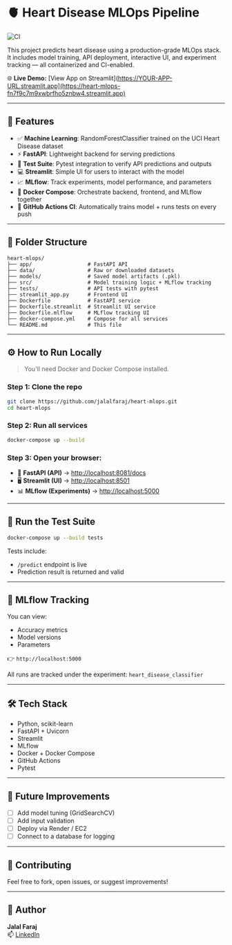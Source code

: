 # 🫀 Heart Disease MLOps Pipeline

![CI](https://github.com/jalalfaraj/heart-mlops/actions/workflows/mlops-ci.yml/badge.svg)

This project predicts heart disease using a production-grade MLOps stack. It includes model training, API deployment, interactive UI, and experiment tracking — all containerized and CI-enabled.

🌐 **Live Demo:** [View App on Streamlit](https://YOUR-APP-URL.streamlit.app](https://heart-mlops-fn7f9c7m9xwbrfho5znbw4.streamlit.app)

---

## 🚀 Features

- ✅ **Machine Learning**: RandomForestClassifier trained on the UCI Heart Disease dataset
- ⚡ **FastAPI**: Lightweight backend for serving predictions
- 🧪 **Test Suite**: Pytest integration to verify API predictions and outputs
- 💻 **Streamlit**: Simple UI for users to interact with the model
- 📈 **MLflow**: Track experiments, model performance, and parameters
- 🐳 **Docker Compose**: Orchestrate backend, frontend, and MLflow together
- 🔁 **GitHub Actions CI**: Automatically trains model + runs tests on every push

---

## 📁 Folder Structure

```
heart-mlops/
├── app/                  # FastAPI API
├── data/                 # Raw or downloaded datasets
├── models/               # Saved model artifacts (.pkl)
├── src/                  # Model training logic + MLflow tracking
├── tests/                # API tests with pytest
├── streamlit_app.py      # Frontend UI
├── Dockerfile            # FastAPI service
├── Dockerfile.streamlit  # Streamlit UI service
├── Dockerfile.mlflow     # MLflow tracking UI
├── docker-compose.yml    # Compose for all services
└── README.md             # This file
```

---

## ⚙️ How to Run Locally

> You'll need Docker and Docker Compose installed.

### Step 1: Clone the repo

```bash
git clone https://github.com/jalalfaraj/heart-mlops.git
cd heart-mlops
```

### Step 2: Run all services

```bash
docker-compose up --build
```

### Step 3: Open your browser:

- 🔌 **FastAPI (API)** → [http://localhost:8081/docs](http://localhost:8081/docs)
- 🖥 **Streamlit (UI)** → [http://localhost:8501](http://localhost:8501)
- 📊 **MLflow (Experiments)** → [http://localhost:5000](http://localhost:5000)

---

## 🧪 Run the Test Suite

```bash
docker-compose up --build tests
```

Tests include:
- `/predict` endpoint is live
- Prediction result is returned and valid

---

## 🔬 MLflow Tracking

You can view:
- Accuracy metrics
- Model versions
- Parameters

👉 `http://localhost:5000`

All runs are tracked under the experiment: `heart_disease_classifier`

---

## 🛠 Tech Stack

- Python, scikit-learn
- FastAPI + Uvicorn
- Streamlit
- MLflow
- Docker + Docker Compose
- GitHub Actions
- Pytest

---

## 📌 Future Improvements

- [ ] Add model tuning (GridSearchCV)
- [ ] Add input validation
- [ ] Deploy via Render / EC2
- [ ] Connect to a database for logging

---

## 🤝 Contributing

Feel free to fork, open issues, or suggest improvements!

---

## 🧠 Author

**Jalal Faraj**  
📫 [LinkedIn](https://www.linkedin.com/in/jalalfaraj)
